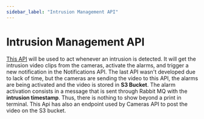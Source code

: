 ```yaml
---
sidebar_label: "Intrusion Management API"
---
```


# Intrusion Management API

[This API](https://github.com/ES-07/intrusion-management-api) will be used to act whenever an intrusion is detected. It will get the intrusion video clips from the cameras, activate the alarms, and trigger a new notification in the Notifications API. The last API wasn't developed due to lack of time, but the cameras are sending the video to this API, the alarms are being activated and the video is stored in **S3 Bucket**.
The alarm activation consists in a message that is sent through Rabbit MQ with the **intrusion timestamp**. Thus, there is nothing to show beyond a print in terminal.
This Api has also an endpoint used by Cameras API to post the video on the S3 bucket.
